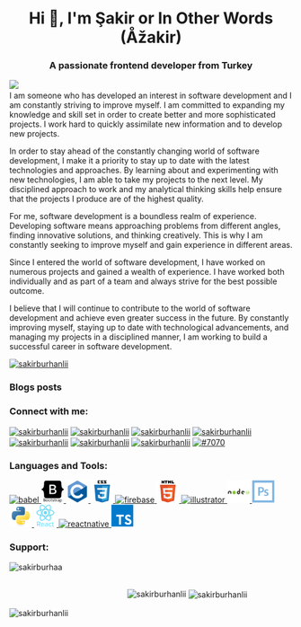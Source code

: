 <h1 align="center">Hi 👋, I'm Şakir or In Other Words (Åžakir)</h1>
<h3 align="center">A passionate frontend developer from Turkey</h3>

  <div >
  <img src="https://media.tenor.com/tIJuBC1opesAAAAC/im-waiting-daffy-duck.gif"/>
     </div>
<div>
  I am someone who has developed an interest in software development and I am constantly striving to improve myself. I am committed to expanding my knowledge and skill set in order to create better and more sophisticated projects. I work hard to quickly assimilate new information and to develop new projects.

In order to stay ahead of the constantly changing world of software development, I make it a priority to stay up to date with the latest technologies and approaches. By learning about and experimenting with new technologies, I am able to take my projects to the next level. My disciplined approach to work and my analytical thinking skills help ensure that the projects I produce are of the highest quality.

For me, software development is a boundless realm of experience. Developing software means approaching problems from different angles, finding innovative solutions, and thinking creatively. This is why I am constantly seeking to improve myself and gain experience in different areas.

Since I entered the world of software development, I have worked on numerous projects and gained a wealth of experience. I have worked both individually and as part of a team and always strive for the best possible outcome.

I believe that I will continue to contribute to the world of software development and achieve even greater success in the future. By constantly improving myself, staying up to date with technological advancements, and managing my projects in a disciplined manner, I am working to build a successful career in software development.
  </div>

<p align="left"> <a href="https://twitter.com/sakirburhanli" target="blank"><img src="https://img.shields.io/twitter/follow/sakirburhanlii?logo=twitter&style=for-the-badge" alt="sakirburhanlii" /></a> </p>

### Blogs posts
<!-- BLOG-POST-LIST:START -->
<!-- BLOG-POST-LIST:END -->

<h3 align="left">Connect with me:</h3>
<p align="left">
<a href="https://codepen.io/sakirburhanlii" target="blank"><img align="center" src="https://raw.githubusercontent.com/rahuldkjain/github-profile-readme-generator/master/src/images/icons/Social/codepen.svg" alt="sakirburhanlii" height="30" width="40" /></a>
<a href="https://dev.to/sakirburhanlii" target="blank"><img align="center" src="https://raw.githubusercontent.com/rahuldkjain/github-profile-readme-generator/master/src/images/icons/Social/devto.svg" alt="sakirburhanlii" height="30" width="40" /></a>
<a href="https://twitter.com/sakirburhanlii" target="blank"><img align="center" src="https://raw.githubusercontent.com/rahuldkjain/github-profile-readme-generator/master/src/images/icons/Social/twitter.svg" alt="sakirburhanlii" height="30" width="40" /></a>
<a href="https://www.linkedin.com/in/sakirburhanli/" target="blank"><img align="center" src="https://raw.githubusercontent.com/rahuldkjain/github-profile-readme-generator/master/src/images/icons/Social/linked-in-alt.svg" alt="sakirburhanlii" height="30" width="40" /></a>
<a href="https://codesandbox.com/sakirburhanlii" target="blank"><img align="center" src="https://raw.githubusercontent.com/rahuldkjain/github-profile-readme-generator/master/src/images/icons/Social/codesandbox.svg" alt="sakirburhanlii" height="30" width="40" /></a>
<a href="https://instagram.com/sakirburhanlii" target="blank"><img align="center" src="https://raw.githubusercontent.com/rahuldkjain/github-profile-readme-generator/master/src/images/icons/Social/instagram.svg" alt="sakirburhanlii" height="30" width="40" /></a>
<a href="https://www.youtube.com/@sakirburhanlii" target="blank"><img align="center" src="https://raw.githubusercontent.com/rahuldkjain/github-profile-readme-generator/master/src/images/icons/Social/youtube.svg" alt="sakirburhanlii" height="30" width="40" /></a>
<a href="https://discord.gg/#7070" target="blank"><img align="center" src="https://raw.githubusercontent.com/rahuldkjain/github-profile-readme-generator/master/src/images/icons/Social/discord.svg" alt="#7070" height="30" width="40" /></a>
</p>

<h3 align="left">Languages and Tools:</h3>
<p align="left"> <a href="https://babeljs.io/" target="_blank" rel="noreferrer"> <img src="https://www.vectorlogo.zone/logos/babeljs/babeljs-icon.svg" alt="babel" width="40" height="40"/> </a> <a href="https://getbootstrap.com" target="_blank" rel="noreferrer"> <img src="https://raw.githubusercontent.com/devicons/devicon/master/icons/bootstrap/bootstrap-plain-wordmark.svg" alt="bootstrap" width="40" height="40"/> </a> <a href="https://www.cprogramming.com/" target="_blank" rel="noreferrer"> <img src="https://raw.githubusercontent.com/devicons/devicon/master/icons/c/c-original.svg" alt="c" width="40" height="40"/> </a> <a href="https://www.w3schools.com/css/" target="_blank" rel="noreferrer"> <img src="https://raw.githubusercontent.com/devicons/devicon/master/icons/css3/css3-original-wordmark.svg" alt="css3" width="40" height="40"/> </a> <a href="https://firebase.google.com/" target="_blank" rel="noreferrer"> <img src="https://www.vectorlogo.zone/logos/firebase/firebase-icon.svg" alt="firebase" width="40" height="40"/> </a> <a href="https://www.w3.org/html/" target="_blank" rel="noreferrer"> <img src="https://raw.githubusercontent.com/devicons/devicon/master/icons/html5/html5-original-wordmark.svg" alt="html5" width="40" height="40"/> </a> <a href="https://www.adobe.com/in/products/illustrator.html" target="_blank" rel="noreferrer"> <img src="https://www.vectorlogo.zone/logos/adobe_illustrator/adobe_illustrator-icon.svg" alt="illustrator" width="40" height="40"/> </a> <a href="https://nodejs.org" target="_blank" rel="noreferrer"> <img src="https://raw.githubusercontent.com/devicons/devicon/master/icons/nodejs/nodejs-original-wordmark.svg" alt="nodejs" width="40" height="40"/> </a> <a href="https://www.photoshop.com/en" target="_blank" rel="noreferrer"> <img src="https://raw.githubusercontent.com/devicons/devicon/master/icons/photoshop/photoshop-line.svg" alt="photoshop" width="40" height="40"/> </a> <a href="https://www.python.org" target="_blank" rel="noreferrer"> <img src="https://raw.githubusercontent.com/devicons/devicon/master/icons/python/python-original.svg" alt="python" width="40" height="40"/> </a> <a href="https://reactjs.org/" target="_blank" rel="noreferrer"> <img src="https://raw.githubusercontent.com/devicons/devicon/master/icons/react/react-original-wordmark.svg" alt="react" width="40" height="40"/> </a> <a href="https://reactnative.dev/" target="_blank" rel="noreferrer"> <img src="https://reactnative.dev/img/header_logo.svg" alt="reactnative" width="40" height="40"/> </a> <a href="https://www.typescriptlang.org/" target="_blank" rel="noreferrer"> <img src="https://raw.githubusercontent.com/devicons/devicon/master/icons/typescript/typescript-original.svg" alt="typescript" width="40" height="40"/> </a> </p>

<h3 align="left">Support:</h3>
<p><a href="https://www.buymeacoffee.com/sakirburhaa"> <img align="left" src="https://cdn.buymeacoffee.com/buttons/v2/default-yellow.png" height="50" width="210" alt="sakirburhaa" /></a></p><br><br>

<p><img align="left" src="https://github-readme-stats.vercel.app/api/top-langs?username=sakirburhanlii&show_icons=true&locale=en&layout=compact" alt="sakirburhanlii" /></p>

<p>&nbsp;<img align="center" src="https://github-readme-stats.vercel.app/api?username=sakirburhanlii&show_icons=true&locale=en" alt="sakirburhanlii" /></p>

<p><img align="center" src="https://github-readme-streak-stats.herokuapp.com/?user=sakirburhanlii&" alt="sakirburhanlii" /></p>
